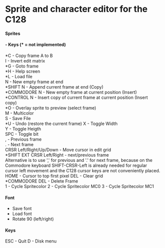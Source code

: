 # Sprite and character editor for the C128

#### Sprites

#### - Keys (* = not implemented)
*C - Copy frame A to B<br>
I - Invert edit matrix<br>
*G - Goto frame<br>
*H - Help screen<br>
*L - Load file<br>
N - New empty frame at end<br>
*SHIFT N - Append current frame at end (Copy)<br>
*COMMODORE N - New empty frame at current position (Insert)<br>
*CONTROL N - Insert copy of current frame at current position (Insert copy)<br>
*O - Overlay sprite to preview (select frame)<br>
M - Multicolor<br>
S - Save File<br>
*U - Undo (restore the current frame)
X - Toggle Width<br>
Y - Toggle Heigth<br>
SPC - Toggle bit<br>
, - Previous frame<br>
. - Next frame<br>
CRSR Left/Right/Up/Down - Move cursor in edit grid<br>
*SHIFT EXT CRSR Left/Right - next/previous frame<br>
		Alternative is to use ',' for previous and '.' for next frame, because on the Commodore keyboard SHIFT-CRSR-Left
		is already needed for regular cursor left movement and the C128 cursor keys are not conveniently placed.<br>
HOME - Cursor to top first pixel
DEL - Clear grid<br>
*COMMODORE DEL - Delete Frame<br>
1 - Cycle Spritecolor
2 - Cycle Spritecolor MC0
3 - Cycle Spritecolor MC1

#### Font
* Save font
* Load font
* Rotate 90 (left/right)

#### Keys

ESC - Quit
D - Disk menu
